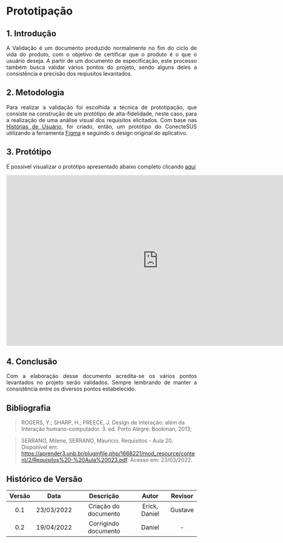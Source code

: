 # Prototipação

## 1. Introdução
<p style="text-align: justify;"> A Validação é um documento produzido normalmente no fim do ciclo de vida do produto, com o objetivo de certificar que o produto é o que o usuário deseja. A partir de um documento de especificação, este processo também busca validar vários pontos do projeto, sendo alguns deles a consistência e precisão dos reqiusitos levantados.
</p>

## 2. Metodologia
<p style="text-align: justify;">Para realizar a validação foi escolhida a técnica de prototipação, que consiste na construção de um protótipo de alta-fidelidade, neste caso, para a realização de uma análise visual dos requisitos elicitados. Com base nas <a href = "https://requisitos-de-software.github.io/2021.2-ConecteSUS/Modelagem/historias_de_usuario/">Histórias de Usuário</a>, foi criado, então, um protótipo do ConecteSUS utilizando a ferramenta <a href = "https://www.figma.com/">Figma</a> e seguindo o design original do aplicativo.
</p>

## 3. Protótipo
<p style="text-align: justify;"> É possível visualizar o protótipo apresentado abaixo completo clicando <a href = "https://www.figma.com/file/vHhS5dqVvmexAEuD8Y39SP/ConecteSus?node-id=0%3A1">aqui</a>
</p>

<iframe style="border: 1px solid rgba(0, 0, 0, 0.1);" width="800" height="450" src="https://www.figma.com/embed?embed_host=share&url=https%3A%2F%2Fwww.figma.com%2Fproto%2FvHhS5dqVvmexAEuD8Y39SP%2FConecteSus%3Fnode-id%3D1%253A2%26scaling%3Dscale-down%26page-id%3D0%253A1%26starting-point-node-id%3D1%253A2" allowfullscreen></iframe>

## 4. Conclusão
<p style="text-align: justify;">Com a elaboração desse documento acredita-se os vários pontos levantados no projeto serão validados. Sempre lembrando de manter a consistência entre os diversos pontos estabelecido.</p>

## Bibliografia
>ROGERS, Y.; SHARP, H.; PREECE, J. Design de interação: além da Interação humano-computador. 3. ed. Porto Alegre: Bookman, 2013;

>SERRANO, Milene, SERRANO, Maurício. Requisitos - Aula 20. Disponível em: https://aprender3.unb.br/pluginfile.php/1668221/mod_resource/content/2/Requisitos%20-%20Aula%20023.pdf. Acesso em: 23/03/2022.

## Histórico de Versão

| Versão |    Data    |    Descrição                   |     Autor      |   Revisor    |
| :----: | :--------: | :----------------------------: | :------------: | :----------: |
|  0.1   | 23/03/2022 |  Criação do documento     | Erick, Daniel | Gustave |
|  0.2   | 19/04/2022 | Corrigindo documento |   Daniel          | - |